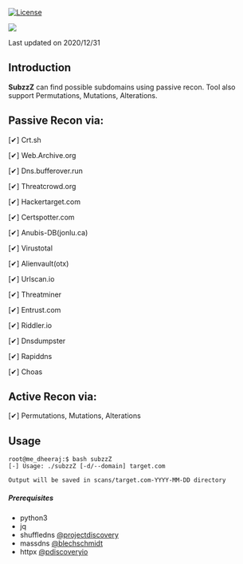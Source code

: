 [![License](https://img.shields.io/badge/license-MIT-_red.svg)](https://opensource.org/licenses/MIT)

<a href="https://www.buymeacoffee.com/medheeraj"><img src="https://img.buymeacoffee.com/button-api/?text=Buy me a beer&emoji=🍺&slug=medheeraj&button_colour=FFDD00&font_colour=000000&font_family=Cookie&outline_colour=000000&coffee_colour=ffffff"></a>

Last updated on 2020/12/31

## Introduction

**SubzzZ**
can find possible subdomains using passive recon. Tool also support Permutations, Mutations, Alterations.

## Passive Recon via:

[✔] Crt.sh 


[✔] Web.Archive.org 


[✔] Dns.bufferover.run 


[✔] Threatcrowd.org 


[✔] Hackertarget.com 


[✔] Certspotter.com 


[✔] Anubis-DB(jonlu.ca) 


[✔] Virustotal  


[✔] Alienvault(otx) 


[✔] Urlscan.io  


[✔] Threatminer  


[✔] Entrust.com  


[✔] Riddler.io  


[✔] Dnsdumpster 


[✔] Rapiddns 


[✔] Choas 

## Active Recon via:

[✔] Permutations, Mutations, Alterations  



## Usage
```
root@me_dheeraj:$ bash subzzZ
[-] Usage: ./subzzZ [-d/--domain] target.com

Output will be saved in scans/target.com-YYYY-MM-DD directory
```
##### Prerequisites
- python3 
- jq
- shuffledns [@projectdiscovery](https://github.com/projectdiscovery/shuffledns)
- massdns [@blechschmidt](https://github.com/blechschmidt/massdns)
- httpx [@pdiscoveryio](https://github.com/projectdiscovery/httpx)
